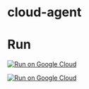 # cloud-agent


# Run 

[![Run on Google Cloud](https://deploy.cloud.run/button.svg)](https://deploy.cloud.run)



[![Run on Google Cloud](https://deploy.cloud.run/button.svg)](https://asdasd.com)
